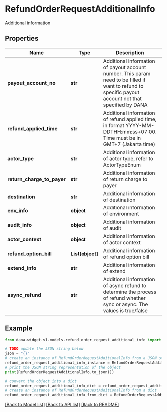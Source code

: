 # RefundOrderRequestAdditionalInfo

Additional information

## Properties

Name | Type | Description | Notes
------------ | ------------- | ------------- | -------------
**payout_account_no** | **str** | Additional information of payout account number. This param need to be filled if want to refund to specific payout account not that specified by DANA | [optional] 
**refund_applied_time** | **str** | Additional information of refund applied time, in format YYYY-MM-DDTHH:mm:ss+07:00. Time must be in GMT+7 (Jakarta time) | [optional] 
**actor_type** | **str** | Additional information of actor type, refer to ActorTypeEnum | [optional] 
**return_charge_to_payer** | **str** | Additional information of return charge to payer | [optional] 
**destination** | **str** | Additional information of destination | [optional] 
**env_info** | **object** | Additional information of environment | 
**audit_info** | **object** | Additional information of audit | [optional] 
**actor_context** | **object** | Additional information of actor context | [optional] 
**refund_option_bill** | **List[object]** | Additional information of refund option bill | [optional] 
**extend_info** | **str** | Additional information of extend | [optional] 
**async_refund** | **str** | Additional information of async refund to determine the process of refund whether sync or async. The values is true/false | [optional] 

## Example

```python
from dana.widget.v1.models.refund_order_request_additional_info import RefundOrderRequestAdditionalInfo

# TODO update the JSON string below
json = "{}"
# create an instance of RefundOrderRequestAdditionalInfo from a JSON string
refund_order_request_additional_info_instance = RefundOrderRequestAdditionalInfo.from_json(json)
# print the JSON string representation of the object
print(RefundOrderRequestAdditionalInfo.to_json())

# convert the object into a dict
refund_order_request_additional_info_dict = refund_order_request_additional_info_instance.to_dict()
# create an instance of RefundOrderRequestAdditionalInfo from a dict
refund_order_request_additional_info_from_dict = RefundOrderRequestAdditionalInfo.from_dict(refund_order_request_additional_info_dict)
```
[[Back to Model list]](../README.md#documentation-for-models) [[Back to API list]](../README.md#documentation-for-api-endpoints) [[Back to README]](../README.md)


